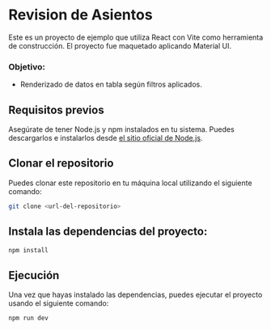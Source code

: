 # Revision de Asientos

Este es un proyecto de ejemplo que utiliza React con Vite como herramienta de construcción.
El proyecto fue maquetado aplicando Material UI.
### Objetivo: 
- Renderizado de datos en tabla según filtros aplicados.

## Requisitos previos

Asegúrate de tener Node.js y npm instalados en tu sistema. Puedes descargarlos e instalarlos desde [el sitio oficial de Node.js](https://nodejs.org/).

## Clonar el repositorio

Puedes clonar este repositorio en tu máquina local utilizando el siguiente comando:

```bash
git clone <url-del-repositorio>
```

## Instala las dependencias del proyecto:

```bash
npm install
```

## Ejecución

Una vez que hayas instalado las dependencias, puedes ejecutar el proyecto usando el siguiente comando:

```bash
npm run dev
```
